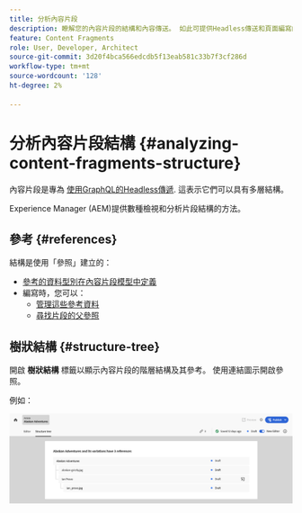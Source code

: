 ```yaml
---
title: 分析內容片段
description: 瞭解您的內容片段的結構和內容傳送。 如此可提供Headless傳送和頁面編寫的相關資訊。
feature: Content Fragments
role: User, Developer, Architect
source-git-commit: 3d20f4bca566edcdb5f13eab581c33b7f3cf286d
workflow-type: tm+mt
source-wordcount: '128'
ht-degree: 2%

---
```



# 分析內容片段結構 {#analyzing-content-fragments-structure}

內容片段是專為 [使用GraphQL的Headless傳遞](/help/sites-cloud/administering/content-fragments/content-delivery-with-graphql.md). 這表示它們可以具有多層結構。

Experience Manager (AEM)提供數種檢視和分析片段結構的方法。

## 參考 {#references}

結構是使用「參照」建立的：

* [參考的資料型別在內容片段模型中定義](/help/sites-cloud/administering/content-fragments/content-fragment-models.md#using-references-to-form-nested-content)
* 編寫時，您可以：
   * [管理這些參考資料](/help/sites-cloud/administering/content-fragments/authoring.md##manage-references)
   * [尋找片段的父參照](/help/sites-cloud/administering/content-fragments/managing.md#parent-references-fragment)

## 樹狀結構 {#structure-tree}

開啟 **樹狀結構** 標籤以顯示內容片段的階層結構及其參考。 使用連結圖示開啟參照。

例如：

![內容片段編輯器 — 結構樹](assets/cf-authoring-structure-tree.png)